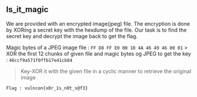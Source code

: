 ## Is_it_magic


We are provided with an encrypted image(jpeg) file. The encryption is done by XORing a secret key with the hexdump of the file.
Our task is to find the secret key and decrypt the image back to get the flag.

Magic bytes of a JPEG image file : `FF D8 FF E0 00 10 4A 46 49 46 00 01` >  XOR the first 12 chunks of given file and magic bytes og JPEG to get the key : `46ccf9a571f0ffb17e41cb84`
> Key-XOR it with the given file in a cyclic manner to retrieve the original image

```
Flag : vulncon{x0r_1s_n0t_s@f3}
```
